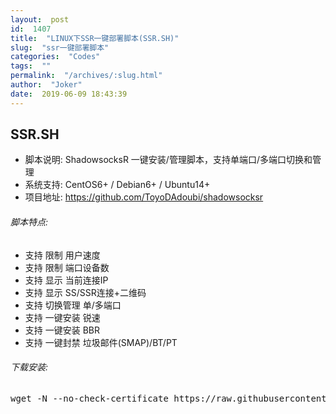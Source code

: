 ```yaml
---
layout:  post
id:  1407
title:  "LINUX下SSR一键部署脚本(SSR.SH)"
slug:  "ssr一键部署脚本"
categories:  "Codes"
tags:  ""
permalink:  "/archives/:slug.html"
author:  "Joker"
date:  2019-06-09 18:43:39
---
```




<h2>SSR.SH</h2>
<ul>
 	<li>脚本说明: ShadowsocksR 一键安装/管理脚本，支持单端口/多端口切换和管理</li>
 	<li>系统支持: CentOS6+ / Debian6+ / Ubuntu14+</li>
 	<li>项目地址: <a href="https://github.com/ToyoDAdoubi/shadowsocksr" target="_blank" rel="nofollow noopener">https://github.com/ToyoDAdoubi/shadowsocksr</a></li>
</ul>
<h6><a id="user-content-脚本特点" class="anchor" href="https://github.com/cn2t/doubi-SSR#%E8%84%9A%E6%9C%AC%E7%89%B9%E7%82%B9" target="_blank" rel="nofollow noopener" aria-hidden="true"></a>脚本特点:</h6>
<ul>
 	<li>支持 限制 用户速度</li>
 	<li>支持 限制 端口设备数</li>
 	<li>支持 显示 当前连接IP</li>
 	<li>支持 显示 SS/SSR连接+二维码</li>
 	<li>支持 切换管理 单/多端口</li>
 	<li>支持 一键安装 锐速</li>
 	<li>支持 一键安装 BBR</li>
 	<li>支持 一键封禁 垃圾邮件(SMAP)/BT/PT</li>
</ul>
<h6><a id="user-content-下载安装" class="anchor" href="https://github.com/cn2t/doubi-SSR#%E4%B8%8B%E8%BD%BD%E5%AE%89%E8%A3%85" target="_blank" rel="nofollow noopener" aria-hidden="true"></a>下载安装:</h6>
<pre class="prettyprint">wget -N --no-check-certificate https://raw.githubusercontent.com/ToyoDAdoubi/doubi/master/ssr.sh &amp;&amp; chmod +x ssr.sh &amp;&amp; bash ssr.sh</pre>